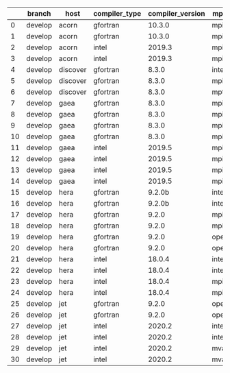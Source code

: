 |    | branch   | host     | compiler_type   | compiler_version   | mpi_type   | mpi_version   | o_g   | os     | unit_pass   | unit_fail   | system_pass   | system_fail   | example_pass   | example_fail   | nuopc_pass   | nuopc_fail   | build_passed   |
|----|----------|----------|-----------------|--------------------|------------|---------------|-------|--------|-------------|-------------|---------------|---------------|----------------|----------------|--------------|--------------|----------------|
|  0 | develop  | acorn    | gfortran        | 10.3.0             | mpich3     | 8.1.7         | O     | Linux  | 9071        | 0           | 49            | 0             | 80             | 0              | 50           | 0            | True           |
|  1 | develop  | acorn    | gfortran        | 10.3.0             | mpich3     | 8.1.7         | g     | Linux  | 13695       | 0           | 49            | 0             | 80             | 0              | 50           | 0            | True           |
|  2 | develop  | acorn    | intel           | 2019.3             | mpi        | 8.1.7         | O     | Linux  | 11931       | queued28    | 49            | 0             | 80             | 0              | 50           | 0            | True           |
|  3 | develop  | acorn    | intel           | 2019.3             | mpi        | 8.1.7         | g     | Linux  | 11931       | queued28    | 49            | 0             | 80             | 0              | 50           | 0            | True           |
|  4 | develop  | discover | gfortran        | 8.3.0              | intelmpi   | 19.1.3.304    | O     | Linux  | fail        | fail        | fail          | fail          | fail           | fail           | queued       | queued       | True           |
|  5 | develop  | discover | gfortran        | 8.3.0              | mpiuni     | None          | O     | Linux  | fail        | fail        | fail          | fail          | fail           | fail           | queued       | queued       | False          |
|  6 | develop  | discover | gfortran        | 8.3.0              | mpt        | 2.17          | O     | Linux  | fail        | fail        | fail          | fail          | fail           | fail           | queued       | queued       | True           |
|  7 | develop  | gaea     | gfortran        | 8.3.0              | mpi        | 7.7.11        | O     | Unicos | 9070        | 1           | 49            | 0             | 80             | 0              | 47           | 3            | False          |
|  8 | develop  | gaea     | gfortran        | 8.3.0              | mpi        | 7.7.11        | g     | Unicos | 13694       | 1           | 49            | 0             | 80             | 0              | 47           | 3            | False          |
|  9 | develop  | gaea     | gfortran        | 8.3.0              | mpiuni     | None          | O     | Unicos | 7550        | 0           | 8             | 0             | 43             | 0              | 0            | 50           | False          |
| 10 | develop  | gaea     | gfortran        | 8.3.0              | mpiuni     | None          | g     | Unicos | 12174       | 0           | 8             | 0             | 43             | 0              | 0            | 50           | False          |
| 11 | develop  | gaea     | intel           | 2019.5             | mpi        | 7.7.11        | O     | Unicos | 11916       | queued13    | 49            | 0             | 80             | 0              | 47           | 3            | False          |
| 12 | develop  | gaea     | intel           | 2019.5             | mpi        | 7.7.11        | g     | Unicos | 11916       | queued13    | 49            | 0             | 80             | 0              | 47           | 3            | False          |
| 13 | develop  | gaea     | intel           | 2019.5             | mpiuni     | None          | O     | Unicos | 10395       | queued13    | 8             | 0             | 43             | 0              | 0            | 50           | False          |
| 14 | develop  | gaea     | intel           | 2019.5             | mpiuni     | None          | g     | Unicos | 10395       | queued13    | 8             | 0             | 43             | 0              | 0            | 50           | False          |
| 15 | develop  | hera     | gfortran        | 9.2.0b             | intelmpi   | 2020          | O     | Linux  | fail        | fail        | fail          | fail          | fail           | fail           | queued       | queued       | True           |
| 16 | develop  | hera     | gfortran        | 9.2.0b             | intelmpi   | 2020          | g     | Linux  | fail        | fail        | fail          | fail          | fail           | fail           | queued       | queued       | True           |
| 17 | develop  | hera     | gfortran        | 9.2.0              | mpiuni     | None          | O     | Linux  | fail        | fail        | fail          | fail          | fail           | fail           | queued       | queued       | False          |
| 18 | develop  | hera     | gfortran        | 9.2.0              | mpiuni     | None          | g     | Linux  | fail        | fail        | fail          | fail          | fail           | fail           | queued       | queued       | False          |
| 19 | develop  | hera     | gfortran        | 9.2.0              | openmpi    | 3.1.4         | O     | Linux  | fail        | fail        | fail          | fail          | fail           | fail           | queued       | queued       | True           |
| 20 | develop  | hera     | gfortran        | 9.2.0              | openmpi    | 3.1.4         | g     | Linux  | fail        | fail        | fail          | fail          | fail           | fail           | queued       | queued       | True           |
| 21 | develop  | hera     | intel           | 18.0.4             | intelmpi   | 2018.4.274    | O     | Linux  | fail        | fail        | fail          | fail          | fail           | fail           | queued       | queued       | True           |
| 22 | develop  | hera     | intel           | 18.0.4             | intelmpi   | 2018.4.274    | g     | Linux  | fail        | fail        | fail          | fail          | fail           | fail           | queued       | queued       | True           |
| 23 | develop  | hera     | intel           | 18.0.4             | mpiuni     | None          | O     | Linux  | fail        | fail        | fail          | fail          | fail           | fail           | queued       | queued       | False          |
| 24 | develop  | hera     | intel           | 18.0.4             | mpiuni     | None          | g     | Linux  | fail        | fail        | fail          | fail          | fail           | fail           | queued       | queued       | False          |
| 25 | develop  | jet      | gfortran        | 9.2.0              | openmpi    | 3.1.4         | O     | Linux  | 9071        | 0           | 49            | 0             | 80             | 0              | 50           | 0            | True           |
| 26 | develop  | jet      | gfortran        | 9.2.0              | openmpi    | 3.1.4         | g     | Linux  | 13695       | 0           | 49            | 0             | 80             | 0              | 50           | 0            | True           |
| 27 | develop  | jet      | intel           | 2020.2             | intelmpi   | 2020.2        | O     | Linux  | 11939       | queued36    | 49            | 0             | 80             | 0              | 50           | 0            | True           |
| 28 | develop  | jet      | intel           | 2020.2             | intelmpi   | 2020.2        | g     | Linux  | 13695       | 0           | 49            | 0             | 80             | 0              | 50           | 0            | True           |
| 29 | develop  | jet      | intel           | 2020.2             | mvapich2   | 2.3           | O     | Linux  | 11939       | queued36    | 49            | 0             | 80             | 0              | 44           | 6            | True           |
| 30 | develop  | jet      | intel           | 2020.2             | mvapich2   | 2.3           | g     | Linux  | 13695       | 0           | 49            | 0             | 80             | 0              | 44           | 6            | True           |